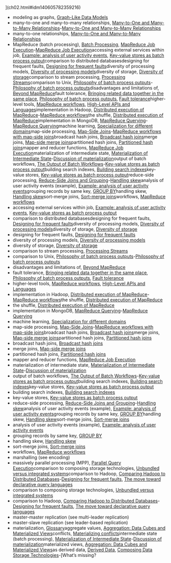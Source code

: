 ](ch02.html#idm140605782359216)
* modeling as graphs, [Graph-Like Data Models](ch02.html#idm140605781639312)
* many-to-one and many-to-many relationships, [Many-to-One and Many-to-Many Relationships](ch02.html#ix_manyrel)-[Many-to-One and Many-to-Many Relationships](ch02.html#idm140605782425568)
* many-to-one relationships, [Many-to-One and Many-to-Many Relationships](ch02.html#idm140605782446944)
* MapReduce (batch processing), [Batch Processing](ch10.html#idm140605758679136), [MapReduce Job Execution](ch10.html#ix_madred)-[MapReduce Job Execution](ch10.html#idm140605758188144)accessing external services within job, [Example: analysis of user activity events](ch10.html#idm140605758071984), [Key-value stores as batch process output](ch10.html#idm140605757875328)comparison to distributed databasesdesigning for frequent faults, [Designing for frequent faults](ch10.html#idm140605757728352)diversity of processing models, [Diversity of processing models](ch10.html#idm140605757752576)diversity of storage, [Diversity of storage](ch10.html#idm140605757783456)comparison to stream processing, [Processing Streams](ch11.html#idm140605756650112)comparison to Unix, [Philosophy of batch process outputs](ch10.html#ix_mapredunixphil)-[Philosophy of batch process outputs](ch10.html#idm140605757806176)disadvantages and limitations of, [Beyond MapReduce](ch10.html#idm140605757698640)fault tolerance, [Bringing related data together in the same place](ch10.html#idm140605758040592), [Philosophy of batch process outputs](ch10.html#idm140605757823952), [Fault tolerance](ch10.html#idm140605757612848)higher-level tools, [MapReduce workflows](ch10.html#idm140605758127744), [High-Level APIs and Languages](ch10.html#idm140605757490816)implementation in Hadoop, [Distributed execution of MapReduce](ch10.html#ix_mapredhadoop)-[MapReduce workflows](ch10.html#idm140605758107536)the shuffle, [Distributed execution of MapReduce](ch10.html#idm140605758160208)implementation in MongoDB, [MapReduce Querying](ch02.html#ix_mapredmongo)-[MapReduce Querying](ch02.html#idm140605781648848)machine learning, [Specialization for different domains](ch10.html#idm140605757424096)map-side processing, [Map-Side Joins](ch10.html#ix_mapredmapjoin)-[MapReduce workflows with map-side joins](ch10.html#idm140605757930992)broadcast hash joins, [Broadcast hash joins](ch10.html#idm140605757978624)merge joins, [Map-side merge joins](ch10.html#idm140605757945328)partitioned hash joins, [Partitioned hash joins](ch10.html#idm140605757953680)mapper and reducer functions, [MapReduce Job Execution](ch10.html#idm140605758267344)materialization of intermediate state, [Materialization of Intermediate State](ch10.html#ix_batchbeymater)-[Discussion of materialization](ch10.html#idm140605757587024)output of batch workflows, [The Output of Batch Workflows](ch10.html#ix_madredout)-[Key-value stores as batch process output](ch10.html#idm140605757851312)building search indexes, [Building search indexes](ch10.html#idm140605757910688)key-value stores, [Key-value stores as batch process output](ch10.html#idm140605757887952)reduce-side processing, [Reduce-Side Joins and Grouping](ch10.html#ix_madredredjoins)-[Handling skew](ch10.html#idm140605757989808)analysis of user activity events (example), [Example: analysis of user activity events](ch10.html#idm140605758081552)grouping records by same key, [GROUP BY](ch10.html#idm140605758031504)handling skew, [Handling skew](ch10.html#idm140605758014960)sort-merge joins, [Sort-merge joins](ch10.html#idm140605758058512)workflows, [MapReduce workflows](ch10.html#idm140605758152240)
* accessing external services within job, [Example: analysis of user activity events](ch10.html#idm140605758071984), [Key-value stores as batch process output](ch10.html#idm140605757875328)
* comparison to distributed databasesdesigning for frequent faults, [Designing for frequent faults](ch10.html#idm140605757728352)diversity of processing models, [Diversity of processing models](ch10.html#idm140605757752576)diversity of storage, [Diversity of storage](ch10.html#idm140605757783456)
* designing for frequent faults, [Designing for frequent faults](ch10.html#idm140605757728352)
* diversity of processing models, [Diversity of processing models](ch10.html#idm140605757752576)
* diversity of storage, [Diversity of storage](ch10.html#idm140605757783456)
* comparison to stream processing, [Processing Streams](ch11.html#idm140605756650112)
* comparison to Unix, [Philosophy of batch process outputs](ch10.html#ix_mapredunixphil)-[Philosophy of batch process outputs](ch10.html#idm140605757806176)
* disadvantages and limitations of, [Beyond MapReduce](ch10.html#idm140605757698640)
* fault tolerance, [Bringing related data together in the same place](ch10.html#idm140605758040592), [Philosophy of batch process outputs](ch10.html#idm140605757823952), [Fault tolerance](ch10.html#idm140605757612848)
* higher-level tools, [MapReduce workflows](ch10.html#idm140605758127744), [High-Level APIs and Languages](ch10.html#idm140605757490816)
* implementation in Hadoop, [Distributed execution of MapReduce](ch10.html#ix_mapredhadoop)-[MapReduce workflows](ch10.html#idm140605758107536)the shuffle, [Distributed execution of MapReduce](ch10.html#idm140605758160208)
* the shuffle, [Distributed execution of MapReduce](ch10.html#idm140605758160208)
* implementation in MongoDB, [MapReduce Querying](ch02.html#ix_mapredmongo)-[MapReduce Querying](ch02.html#idm140605781648848)
* machine learning, [Specialization for different domains](ch10.html#idm140605757424096)
* map-side processing, [Map-Side Joins](ch10.html#ix_mapredmapjoin)-[MapReduce workflows with map-side joins](ch10.html#idm140605757930992)broadcast hash joins, [Broadcast hash joins](ch10.html#idm140605757978624)merge joins, [Map-side merge joins](ch10.html#idm140605757945328)partitioned hash joins, [Partitioned hash joins](ch10.html#idm140605757953680)
* broadcast hash joins, [Broadcast hash joins](ch10.html#idm140605757978624)
* merge joins, [Map-side merge joins](ch10.html#idm140605757945328)
* partitioned hash joins, [Partitioned hash joins](ch10.html#idm140605757953680)
* mapper and reducer functions, [MapReduce Job Execution](ch10.html#idm140605758267344)
* materialization of intermediate state, [Materialization of Intermediate State](ch10.html#ix_batchbeymater)-[Discussion of materialization](ch10.html#idm140605757587024)
* output of batch workflows, [The Output of Batch Workflows](ch10.html#ix_madredout)-[Key-value stores as batch process output](ch10.html#idm140605757851312)building search indexes, [Building search indexes](ch10.html#idm140605757910688)key-value stores, [Key-value stores as batch process output](ch10.html#idm140605757887952)
* building search indexes, [Building search indexes](ch10.html#idm140605757910688)
* key-value stores, [Key-value stores as batch process output](ch10.html#idm140605757887952)
* reduce-side processing, [Reduce-Side Joins and Grouping](ch10.html#ix_madredredjoins)-[Handling skew](ch10.html#idm140605757989808)analysis of user activity events (example), [Example: analysis of user activity events](ch10.html#idm140605758081552)grouping records by same key, [GROUP BY](ch10.html#idm140605758031504)handling skew, [Handling skew](ch10.html#idm140605758014960)sort-merge joins, [Sort-merge joins](ch10.html#idm140605758058512)
* analysis of user activity events (example), [Example: analysis of user activity events](ch10.html#idm140605758081552)
* grouping records by same key, [GROUP BY](ch10.html#idm140605758031504)
* handling skew, [Handling skew](ch10.html#idm140605758014960)
* sort-merge joins, [Sort-merge joins](ch10.html#idm140605758058512)
* workflows, [MapReduce workflows](ch10.html#idm140605758152240)
* marshalling (see encoding)
* massively parallel processing (MPP), [Parallel Query Execution](ch06.html#idm140605774976144)comparison to composing storage technologies, [Unbundled versus integrated systems](ch12.html#idm140605755747920)comparison to Hadoop, [Comparing Hadoop to Distributed Databases](ch10.html#ix_distsyscompmr)-[Designing for frequent faults](ch10.html#idm140605757702016), [The move toward declarative query languages](ch10.html#idm140605757454736)
* comparison to composing storage technologies, [Unbundled versus integrated systems](ch12.html#idm140605755747920)
* comparison to Hadoop, [Comparing Hadoop to Distributed Databases](ch10.html#ix_distsyscompmr)-[Designing for frequent faults](ch10.html#idm140605757702016), [The move toward declarative query languages](ch10.html#idm140605757454736)
* master-master replication (see multi-leader replication)
* master-slave replication (see leader-based replication)
* materialization, [Glossary](glossary01.html#idm140605754470112)aggregate values, [Aggregation: Data Cubes and Materialized Views](ch03.html#idm140605777601408)conflicts, [Materializing conflicts](ch07.html#idm140605761680096)intermediate state (batch processing), [Materialization of Intermediate State](ch10.html#ix_materialize)-[Discussion of materialization](ch10.html#idm140605757588416)materialized views, [Aggregation: Data Cubes and Materialized Views](ch03.html#idm140605777596960)as derived data, [Derived Data](part03.html#idm140605758725952), [Composing Data Storage Technologies](ch12.html#ix_matviewunbund)-[What’s missing?
